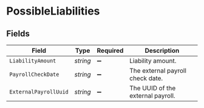 # PossibleLiabilities


## Fields

| Field                             | Type                              | Required                          | Description                       |
| --------------------------------- | --------------------------------- | --------------------------------- | --------------------------------- |
| `LiabilityAmount`                 | *string*                          | :heavy_minus_sign:                | Liability amount.                 |
| `PayrollCheckDate`                | *string*                          | :heavy_minus_sign:                | The external payroll check date.  |
| `ExternalPayrollUuid`             | *string*                          | :heavy_minus_sign:                | The UUID of the external payroll. |